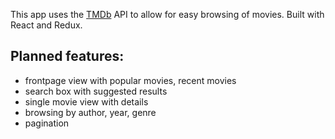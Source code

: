 This app uses the [TMDb](https://www.themoviedb.org) API to allow for easy browsing of movies. Built with React and Redux.

## Planned features:

- frontpage view with popular movies, recent movies
- search box with suggested results
- single movie view with details
- browsing by author, year, genre
- pagination
